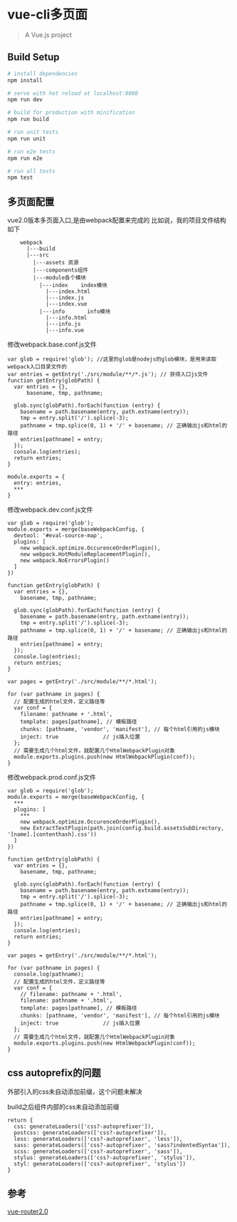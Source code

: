 # vue-cli多页面

> A Vue.js project

## Build Setup

``` bash
# install dependencies
npm install

# serve with hot reload at localhost:8080
npm run dev

# build for production with minification
npm run build

# run unit tests
npm run unit

# run e2e tests
npm run e2e

# run all tests
npm test
```

## 多页面配置
vue2.0版本多页面入口,是由webpack配置来完成的
比如说，我的项目文件结构如下
```
    webpack
      |---build
      |---src
        |---assets 资源
        |---components组件
        |---module各个模块
          |---index    index模块
            |---index.html
            |---index.js
            |---index.vue
          |---info       info模块
            |---info.html
            |---info.js
            |---info.vue
  ```

修改webpack.base.conf.js文件

    var glob = require('glob'); //这里的glob是nodejs的glob模块，是用来读取webpack入口目录文件的
    var entries = getEntry('./src/module/**/*.js'); // 获得入口js文件
    function getEntry(globPath) {
      var entries = {},
          basename, tmp, pathname;

      glob.sync(globPath).forEach(function (entry) {
        basename = path.basename(entry, path.extname(entry));
        tmp = entry.split('/').splice(-3);
        pathname = tmp.splice(0, 1) + '/' + basename; // 正确输出js和html的路径
        entries[pathname] = entry;
      });
      console.log(entries);
      return entries;
    }

    module.exports = {
      entry: entries,
      ***
    }

修改webpack.dev.conf.js文件

    var glob = require('glob');
    module.exports = merge(baseWebpackConfig, {
      devtool: '#eval-source-map',
      plugins: [
        new webpack.optimize.OccurenceOrderPlugin(),
        new webpack.HotModuleReplacementPlugin(),
        new webpack.NoErrorsPlugin()
      ]
    })

    function getEntry(globPath) {
      var entries = {},
        basename, tmp, pathname;

      glob.sync(globPath).forEach(function (entry) {
        basename = path.basename(entry, path.extname(entry));
        tmp = entry.split('/').splice(-3);
        pathname = tmp.splice(0, 1) + '/' + basename; // 正确输出js和html的路径
        entries[pathname] = entry;
      });
      console.log(entries);
      return entries;
    }

    var pages = getEntry('./src/module/**/*.html');

    for (var pathname in pages) {
      // 配置生成的html文件，定义路径等
      var conf = {
        filename: pathname + '.html',
        template: pages[pathname], // 模板路径
        chunks: [pathname, 'vendor', 'manifest'], // 每个html引用的js模块
        inject: true              // js插入位置
      };
      // 需要生成几个html文件，就配置几个HtmlWebpackPlugin对象
      module.exports.plugins.push(new HtmlWebpackPlugin(conf));
    }

修改webpack.prod.conf.js文件

    var glob = require('glob');
    module.exports = merge(baseWebpackConfig, {
      ***
      plugins: [
        ***
        new webpack.optimize.OccurenceOrderPlugin(),
        new ExtractTextPlugin(path.join(config.build.assetsSubDirectory, '[name].[contenthash].css'))
      ]
    })

    function getEntry(globPath) {
      var entries = {},
        basename, tmp, pathname;

      glob.sync(globPath).forEach(function (entry) {
        basename = path.basename(entry, path.extname(entry));
        tmp = entry.split('/').splice(-3);
        pathname = tmp.splice(0, 1) + '/' + basename; // 正确输出js和html的路径
        entries[pathname] = entry;
      });
      console.log(entries);
      return entries;
    }

    var pages = getEntry('./src/module/**/*.html');

    for (var pathname in pages) {
      console.log(pathname);
      // 配置生成的html文件，定义路径等
      var conf = {
        // filename: pathname + '.html',
        filename: pathname + '.html',
        template: pages[pathname], // 模板路径
        chunks: [pathname, 'vendor', 'manifest'], // 每个html引用的js模块
        inject: true              // js插入位置
      };
      // 需要生成几个html文件，就配置几个HtmlWebpackPlugin对象
      module.exports.plugins.push(new HtmlWebpackPlugin(conf));
    }


## css autoprefix的问题

  外部引入的css未自动添加前缀，这个问题未解决

  build之后组件内部的css未自动添加前缀
  ```
  return {
    css: generateLoaders(['css?-autoprefixer']),
    postcss: generateLoaders(['css?-autoprefixer']),
    less: generateLoaders(['css?-autoprefixer', 'less']),
    sass: generateLoaders(['css?-autoprefixer', 'sass?indentedSyntax']),
    scss: generateLoaders(['css?-autoprefixer', 'sass']),
    stylus: generateLoaders(['css?-autoprefixer', 'stylus']),
    styl: generateLoaders(['css?-autoprefixer', 'stylus'])
  }
  ```

## 参考
[vue-router2.0](http://gold.xitu.io/entry/57fcd8088ac2470058cadd6e)
